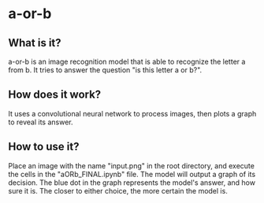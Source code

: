# a-or-b

## What is it?

a-or-b is an image recognition model that is able to recognize the letter a from b. It tries to answer the question "is this letter a or b?".

## How does it work?

It uses a convolutional neural network to process images, then plots a graph to reveal its answer.

## How to use it?

Place an image with the name "input.png" in the root directory, and execute the cells in the "aORb_FINAL.ipynb" file. The model will output a graph of its decision. The blue dot in the graph represents the model's answer, and how sure it is. The closer to either choice, the more certain the model is.
